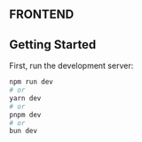 ## FRONTEND

##  Getting Started

First, run the development server:

```bash
npm run dev
# or
yarn dev
# or
pnpm dev
# or
bun dev
```
